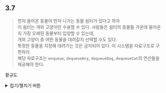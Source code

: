 ## 3.7  

> 먼저 들어온 동물이 먼저 나가는 동물 쉼터가 있다고 하자  
> 이 쉼터는 개와 고양이만 수용할 수 있다. 
> 사람들은 쉼터의 동물들 가운데 들어온 지 가장 오래된 동물부터 입양할 수 있는데,  
> 개와 고양이 중 어떤 동물을 데려갈지 선택할 수도 있다.    
> 특정한 동물을 지정해 데려가는 것은 금지되어 있다.  이 시스템을 자료구조로 구현하라.  
> 해당 자료구조는 `enqueue`, `dequeueAny`, `dequeueDog`, `dequeueCat`의 연산들을 제공해야 한다.    




황규도
<details> 
<summary>접기/펼치기 버튼</summary>

## 2개의 Queue? 
 - Dog Queue, Cat Queue
 - `enqueue`   : O(1)
 - `dequeueAny`: O(1)  
   - 순서를 저장할 buffer OR 입양 시간을 기록
 - `dequeueDog`: O(1)
 - `dequeueCat`: O(1)

## 1개의 Queue?  
1. dequeueX를 O(1) ~ O(N)으로 탐색   
1개의 Queue에 `enqueue`하고, `dequeueX`를 탐색 기법으로.  


2. Array 방식과 LinkedList 방식의 Queue 혼용  
1개의 Array Queue에 Node를 넣는 방식  
 - Animal Queue
 - `enqueue`   : O(1)
 - `dequeueAny`: O(1)  
 - `dequeueDog`: O(1)
 - `dequeueCat`: O(1)
 


```python
class Cat:
    def __init__(self, id):
        self.id = id
        self.type = 'cat'
        
    def __str__(self):
        return "[*] cat : " + self.id
        
class Dog:
    def __init__(self, id):
        self.id = id
        self.type = 'dog'
        
    def __str__(self):
        return "[*] dog : " + self.id

class Queue:
    def __init__(self):
        self.__queue = []
    
    def enqueue(self, data):
        self.__queue.append(data)
        
    def dequeue(self):
        return self.__queue.pop()
    
class Shelter:
    def __init__(self):
        self.dog = Queue()
        self.cat = Queue()
        self.animal = Queue()
    
    def enqueue(self, data):
        if type(data) is Dog: self.dog.enqueue(data)
        else: self.cat.enqueue(data)
        self.animal.enqueue(data)
            
    def dequeueAny(self):
        animal = self.animal.dequeue()
        if type(animal) is Dog: self.dog.dequeue()
        else: self.cat.dequeue()
        return animal
    
    def dequeueDog(self):
        self.animal.dequeue()
        return self.dog.dequeue()
    
    def dequeueCat(self):
        self.animal.dequeue()
        return self.cat.dequeue()
```


```python
shelter = Shelter()
shelter.enqueue(Cat("CA"))
shelter.enqueue(Cat("CB"))
shelter.enqueue(Dog("DA"))
shelter.enqueue(Dog("DB"))
shelter.enqueue(Cat("CC"))
shelter.enqueue(Dog("DC"))
shelter.enqueue(Cat("CD"))
shelter.enqueue(Dog("DD"))
shelter.enqueue(Dog("DE"))
```


```python
print(shelter.dequeueAny())
print(shelter.dequeueAny())
print(shelter.dequeueAny())
print(shelter.dequeueDog())
print(shelter.dequeueCat())
```

    [*] dog : DE
    [*] dog : DD
    [*] cat : CD
    [*] dog : DC
    [*] cat : CC
    


```python

```

</details>




